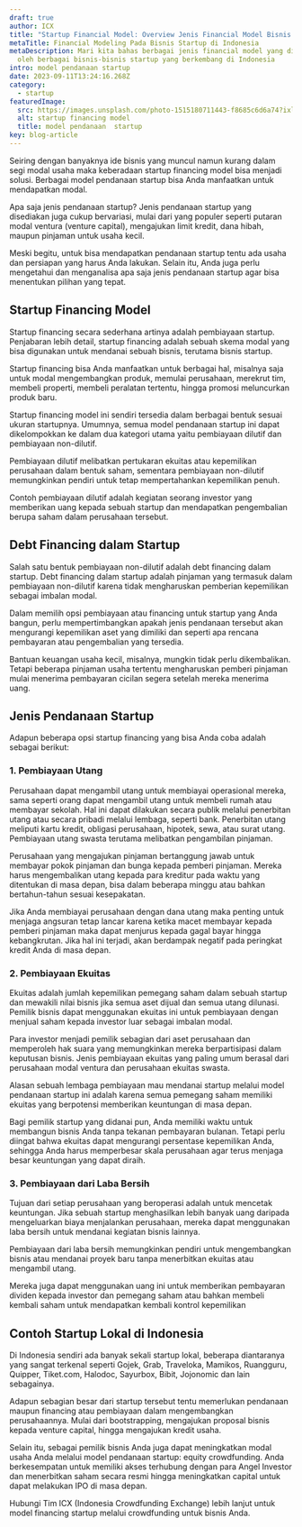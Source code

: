 ```yaml
---
draft: true
author: ICX
title: "Startup Financial Model: Overview Jenis Financial Model Bisnis Startup"
metaTitle: Financial Modeling Pada Bisnis Startup di Indonesia
metaDescription: Mari kita bahas berbagai jenis financial model yang digunakan
  oleh berbagai bisnis-bisnis startup yang berkembang di Indonesia
intro: model pendanaan startup
date: 2023-09-11T13:24:16.268Z
category:
  - startup
featuredImage:
  src: https://images.unsplash.com/photo-1515180711443-f8685c6d6a74?ixlib=rb-4.0.3&ixid=M3wxMjA3fDB8MHxwaG90by1wYWdlfHx8fGVufDB8fHx8fA%3D%3D&auto=format&fit=crop&w=870&q=80
  alt: startup financing model
  title: model pendanaan  startup
key: blog-article
---
```

Seiring dengan banyaknya ide bisnis yang muncul namun kurang dalam segi modal usaha maka keberadaan startup financing model bisa menjadi solusi. Berbagai model pendanaan startup bisa Anda manfaatkan untuk mendapatkan modal.

Apa saja jenis pendanaan startup? Jenis pendanaan startup yang disediakan juga cukup bervariasi, mulai dari yang populer seperti putaran modal ventura (venture capital), mengajukan limit kredit, dana hibah, maupun pinjaman untuk usaha kecil. 

Meski begitu, untuk bisa mendapatkan pendanaan startup tentu ada usaha dan persiapan yang harus Anda lakukan. Selain itu, Anda juga perlu mengetahui dan menganalisa apa saja jenis pendanaan startup agar bisa menentukan pilihan yang tepat.

## Startup Financing Model

Startup financing secara sederhana artinya adalah pembiayaan startup. Penjabaran lebih detail, startup financing adalah sebuah skema modal yang bisa digunakan untuk mendanai sebuah bisnis, terutama bisnis startup.

Startup financing bisa Anda manfaatkan untuk berbagai hal, misalnya saja untuk modal mengembangkan produk, memulai perusahaan, merekrut tim, membeli properti, membeli peralatan tertentu, hingga promosi meluncurkan produk baru.

Startup financing model ini sendiri tersedia dalam berbagai bentuk sesuai ukuran startupnya. Umumnya, semua model pendanaan startup ini dapat dikelompokkan ke dalam dua kategori utama yaitu pembiayaan dilutif dan pembiayaan non-dilutif.

Pembiayaan dilutif melibatkan pertukaran ekuitas atau kepemilikan perusahaan dalam bentuk saham, sementara pembiayaan non-dilutif memungkinkan pendiri untuk tetap mempertahankan kepemilikan penuh.

Contoh pembiayaan dilutif adalah kegiatan seorang investor yang memberikan uang kepada sebuah startup dan mendapatkan pengembalian berupa saham dalam perusahaan tersebut.

## Debt Financing dalam Startup

Salah satu bentuk pembiayaan non-dilutif adalah debt financing dalam startup. Debt financing dalam startup adalah pinjaman yang termasuk dalam pembiayaan non-dilutif karena tidak mengharuskan pemberian kepemilikan sebagai imbalan modal.

Dalam memilih opsi pembiayaan atau financing untuk startup yang Anda bangun, perlu mempertimbangkan apakah jenis pendanaan tersebut akan mengurangi kepemilikan aset yang dimiliki dan seperti apa rencana pembayaran atau pengembalian yang tersedia.

Bantuan keuangan usaha kecil, misalnya, mungkin tidak perlu dikembalikan. Tetapi beberapa pinjaman usaha tertentu mengharuskan pemberi pinjaman mulai menerima pembayaran cicilan segera setelah mereka menerima uang. 

## Jenis Pendanaan Startup

Adapun beberapa opsi startup financing yang bisa Anda coba adalah sebagai berikut:

### 1. Pembiayaan Utang

Perusahaan dapat mengambil utang untuk membiayai operasional mereka, sama seperti orang dapat mengambil utang untuk membeli rumah atau membayar sekolah. Hal ini dapat dilakukan secara publik melalui penerbitan utang atau secara pribadi melalui lembaga, seperti bank. Penerbitan utang meliputi kartu kredit, obligasi perusahaan, hipotek, sewa, atau surat utang. Pembiayaan utang swasta terutama melibatkan pengambilan pinjaman.

Perusahaan yang mengajukan pinjaman bertanggung jawab untuk membayar pokok pinjaman dan bunga kepada pemberi pinjaman. Mereka harus mengembalikan utang kepada para kreditur pada waktu yang ditentukan di masa depan, bisa dalam beberapa minggu atau bahkan bertahun-tahun sesuai kesepakatan.

Jika Anda membiayai perusahaan dengan dana utang maka penting untuk menjaga angsuran tetap lancar karena ketika macet membayar kepada pemberi pinjaman maka dapat menjurus kepada gagal bayar hingga kebangkrutan. Jika hal ini terjadi, akan berdampak negatif pada peringkat kredit Anda di masa depan. 

### 2. Pembiayaan Ekuitas

Ekuitas adalah jumlah kepemilikan pemegang saham dalam sebuah startup dan mewakili nilai bisnis jika semua aset dijual dan semua utang dilunasi. Pemilik bisnis dapat menggunakan ekuitas ini untuk pembiayaan dengan menjual saham kepada investor luar sebagai imbalan modal.

Para investor menjadi pemilik sebagian dari aset perusahaan dan memperoleh hak suara yang memungkinkan mereka berpartisipasi dalam keputusan bisnis. Jenis pembiayaan ekuitas yang paling umum berasal dari perusahaan modal ventura dan perusahaan ekuitas swasta.

Alasan sebuah lembaga pembiayaan mau mendanai startup melalui model pendanaan startup ini adalah karena semua pemegang saham memiliki ekuitas yang berpotensi memberikan keuntungan di masa depan. 

Bagi pemilik startup yang didanai pun, Anda memiliki waktu untuk membangun bisnis Anda tanpa tekanan pembayaran bulanan. Tetapi perlu diingat bahwa ekuitas dapat mengurangi persentase kepemilikan Anda, sehingga Anda harus memperbesar skala perusahaan agar terus menjaga besar keuntungan yang dapat diraih.

### 3. Pembiayaan dari Laba Bersih

Tujuan dari setiap perusahaan yang beroperasi adalah untuk mencetak keuntungan. Jika sebuah startup menghasilkan lebih banyak uang daripada mengeluarkan biaya menjalankan perusahaan, mereka dapat menggunakan laba bersih untuk mendanai kegiatan bisnis lainnya.

Pembiayaan dari laba bersih memungkinkan pendiri untuk mengembangkan bisnis atau mendanai proyek baru tanpa menerbitkan ekuitas atau mengambil utang.

Mereka juga dapat menggunakan uang ini untuk memberikan pembayaran dividen kepada investor dan pemegang saham atau bahkan membeli kembali saham untuk mendapatkan kembali kontrol kepemilikan

## Contoh Startup Lokal di Indonesia

Di Indonesia sendiri ada banyak sekali startup lokal, beberapa diantaranya yang sangat terkenal seperti Gojek, Grab, Traveloka, Mamikos, Ruangguru, Quipper, Tiket.com, Halodoc, Sayurbox, Bibit, Jojonomic dan lain sebagainya.

Adapun sebagian besar dari startup tersebut tentu memerlukan pendanaan maupun financing atau pembiayaan dalam mengembangkan perusahaannya. Mulai dari bootstrapping, mengajukan proposal bisnis kepada venture capital, hingga mengajukan kredit usaha.

Selain itu, sebagai pemilik bisnis Anda juga dapat meningkatkan modal usaha Anda melalui model pendanaan startup: equity crowdfunding. Anda berkesempatan untuk memiliki akses terhubung dengan para Angel Investor dan menerbitkan saham secara resmi hingga meningkatkan capital untuk dapat melakukan IPO di masa depan.

Hubungi Tim ICX (Indonesia Crowdfunding Exchange) lebih lanjut untuk model financing startup melalui crowdfunding untuk bisnis Anda.

<!--EndFragment-->